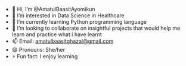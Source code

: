 - 👋 Hi, I’m @AmatulBaasitAyomikun
- 👀 I’m interested in Data Science in Healthcare
- 🌱 I’m currently learning Python programming language
- 💞️ I’m looking to collaborate on insightful projects that would help me learn and practice what i have learnt
- 📫 Email: amatulbaasitghazal@gmail.com
- 😄 Pronouns: She/her
- ⚡ Fun fact: I enjoy learning

<!---
AmatulBaasitAyomikun/AmatulBaasitAyomikun is a ✨ special ✨ repository because its `README.md` (this file) appears on your GitHub profile.
You can click the Preview link to take a look at your changes.
--->
